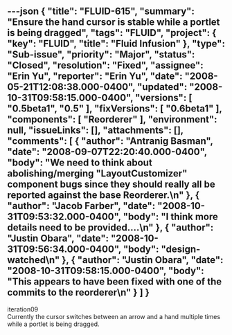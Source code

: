 ---json
{
  "title": "FLUID-615",
  "summary": "Ensure the hand cursor is stable while a portlet is being dragged",
  "tags": "FLUID",
  "project": {
    "key": "FLUID",
    "title": "Fluid Infusion"
  },
  "type": "Sub-issue",
  "priority": "Major",
  "status": "Closed",
  "resolution": "Fixed",
  "assignee": "Erin Yu",
  "reporter": "Erin Yu",
  "date": "2008-05-21T12:08:38.000-0400",
  "updated": "2008-10-31T09:58:15.000-0400",
  "versions": [
    "0.5beta1",
    "0.5"
  ],
  "fixVersions": [
    "0.6beta1"
  ],
  "components": [
    "Reorderer"
  ],
  "environment": null,
  "issueLinks": [],
  "attachments": [],
  "comments": [
    {
      "author": "Antranig Basman",
      "date": "2008-09-07T22:20:40.000-0400",
      "body": "We need to think about abolishing/merging \"LayoutCustomizer\" component bugs since they should really all be reported against the base Reorderer.\n"
    },
    {
      "author": "Jacob Farber",
      "date": "2008-10-31T09:53:32.000-0400",
      "body": "I think more details need to be provided....\n"
    },
    {
      "author": "Justin Obara",
      "date": "2008-10-31T09:56:34.000-0400",
      "body": "design-watched\n"
    },
    {
      "author": "Justin Obara",
      "date": "2008-10-31T09:58:15.000-0400",
      "body": "This appears to have been fixed with one of the commits to the reorderer\n"
    }
  ]
}
---
iteration09\
Currently the cursor switches between an arrow and a hand multiple times while a portlet is being dragged.

        